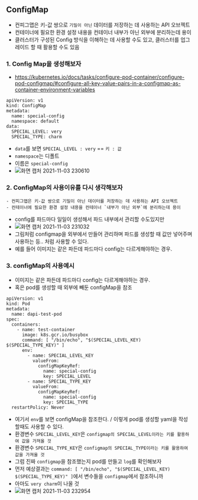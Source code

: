 ## ConfigMap
- 컨피그맵은 키-값 쌍으로 `기밀이 아닌` 데이터를 저장하는 데 사용하는 API 오브젝트
- 컨테이너에 필요한 환경 설정 내용을 컨테이너 내부가 아닌 외부에 분리하는데 용이
- 클러스터가 구성된 Config 방식을 이해하는 데 사용할 수도 있고, 클러스터를 업그레이드 할 때 활용할 수도 있음

### 1. Config Map을 생성해보자
- https://kubernetes.io/docs/tasks/configure-pod-container/configure-pod-configmap/#configure-all-key-value-pairs-in-a-configmap-as-container-environment-variables
```
apiVersion: v1
kind: ConfigMap
metadata:
  name: special-config  
  namespace: default
data:
  SPECIAL_LEVEL: very
  SPECIAL_TYPE: charm
```
- `data`를 보면 `SPECIAL_LEVEL : very`  == `키 : 값`
- `namespace`는 디폴트
- 이름은 `special-config`
- ![화면 캡처 2021-11-03 230610](https://user-images.githubusercontent.com/62214428/140075289-a6c1032e-089d-4429-9030-55e48131c6c4.png)

### 2. ConfigMap의 사용이유를 다시 생각해보자
```
- 컨피그맵은 키-값 쌍으로 기밀이 아닌 데이터를 저장하는 데 사용하는 API 오브젝트
- 컨테이너에 필요한 환경 설정 내용을 컨테이너 `내부가 아닌 외부`에 분리하는데 용이
```
- config를 파드마다 일일이 생성해서 파드 내부에서 관리할 수도있지만
- ![화면 캡처 2021-11-03 231032](https://user-images.githubusercontent.com/62214428/140076166-5ff35412-17ea-4fff-adfc-06449b88d96a.png)
- 그림처럼 configmap을 외부에서 만들어 관리하며 파드를 생성할 때 값만 넣어주며 사용하는 등.. 처럼 사용할 수 있다.
- 예를 들어 이미지는 같은 파든데 파드마다 config는 다르게해야하는 경우.

### 3. configMap의 사용예시 
- 이미지는 같은 파든데 파드마다 config는 다르게해야하는 경우.
- 혹은 pod를 생성할 때 외부에 빼둔 configMap을 참조
```
apiVersion: v1
kind: Pod
metadata:
  name: dapi-test-pod
spec:
  containers:
    - name: test-container
      image: k8s.gcr.io/busybox
      command: [ "/bin/echo", "$(SPECIAL_LEVEL_KEY) $(SPECIAL_TYPE_KEY)" ]
      env:
        - name: SPECIAL_LEVEL_KEY
          valueFrom:
            configMapKeyRef:
              name: special-config
              key: SPECIAL_LEVEL
        - name: SPECIAL_TYPE_KEY
          valueFrom:
            configMapKeyRef:
              name: special-config
              key: SPECIAL_TYPE
  restartPolicy: Never
```
- 여기서 `env`를 보면 configMap을 참조한다. / 이렇게 pod를 생성할 yaml을 작성할때도 사용할 수 있다.
- 환경변수 `SPECIAL_LEVEL_KEY`은 `configmap의 SPECIAL_LEVEL이라는 키를 활용하여 값을 가져올 것`
- 환경변수 `SPECIAL_TYPE_KEY`은 `configmap의 SPECIAL_TYPE이라는 키를 활용하여 값을 가져올 것`
- 그럼 진짜 `configmap`을 참조했는지 pod를 만들고 `log`를 확인해보자
- 먼저 예상결과는 `command: [ "/bin/echo", "$(SPECIAL_LEVEL_KEY) $(SPECIAL_TYPE_KEY)" ]`에서 변수들을 `configmap`에서 참조하니까 
- 아마도 `very charm`이 나올 것
- ![화면 캡처 2021-11-03 232954](https://user-images.githubusercontent.com/62214428/140079791-12aa1d51-239f-4b60-8c5b-24d4a0d38d77.png)


